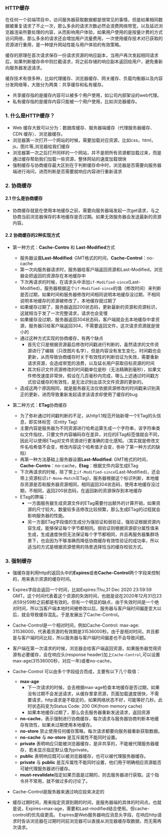 ### HTTP缓存

在任何一个前端项目中，访问服务器获取数据都是很常见的事情，但是如果相同数据被重复请求了不止一次，那么多余的请求次数必然会浪费网络带宽，以及延迟浏览器渲染所要处理的内容，从而影响用户体验，如果用户使用的是按量计费的方式访问网络，那么多余的请求还会增加用户流量费用，一次使用缓存技术对已获取的资源进行重用，是一种提升网站性能与用户体验的有效策略。

缓存的原理在首次请求保存一份请求资源的响应副本，当用户再次发起相同请求后，如果判断缓存命中则拦截请求，将之前存储的响应副本返回给用户，避免重新向服务器发送请求。

缓存技术有很多种，比如代理缓存、浏览器缓存、网关缓存、负载均衡器以及内容分发网络等，大致分为两类：共享缓存和私有缓存。

* 共享缓存指的是缓存内容可以被多个用户使用，如公司内部架设的web代理。
* 私有缓存指的是缓存内容只能被一个用户使用，比如浏览器缓存。

### 1. 什么是HTTP缓存？

* Web 缓存大致可以分为：数据库缓存、服务器端缓存（代理服务器缓存、CDN 缓存）、浏览器缓存。
* 浏览器第一次打开一个网站的时候，需要加载对应资源，比如css，html，js，图片等,浏览器给我们缓存
* 浏览器第一次之后打开同样的一个网站，并不是把所有资源都加载过来，而是通过缓存帮助我们加载一些资源，整体网站的速度加载很快
* 强制缓存与协商缓存最大区别在于判断缓存命中时，浏览器是否需要向服务器端进行询问，进而判断是否需要就响应内容进行重新请求



### 2. 协商缓存

#### 2.1  什么是协商缓存

* 协商缓存就是在使用本地缓存之前，需要向服务器端发起一次get请求，与之协商当前浏览器保存的本地缓存是否过期。如果无效服务器会发送最新的资源内容。

#### 2.2 协商缓存的2种实现方式

* 第一种方式：**Cache-Contro** 和 **Last-Modified**方式

  * 服务器设置**Last-Modified**: GMT格式的时间，**Cache-Control**：no-cache
  * 第一次向服务器请求时，服务器给客户端返回资源和Last-Modified，浏览器会把返回的资源存在本地缓存中
  * 下次再请求的时候，在请求头中添加`if-Modified-since`(Last-Modified)，服务器根据这个`if-Modified-since`的值（修改时间）来判断是否过期，如果时间和服务器修改时间相同说明本地缓存没过期，不相同说明本地缓存的资源被修改了，本地缓存就过期了
  * 如果缓存过期了，服务器返回200状态码，更新最新的资源和资源标识，这就相当于发了一次完整请求，请求也会变慢
  * 如果缓存没过期，服务器返回304状态码，客户端就会去本地缓存中拿资源，服务器只给客户端返回304，不需要返回文件，这次请求资源就是很小的
  * 通过这种方式实现的协商缓存，有两个缺点
    * 首先它只是根据资源最后修改时间戳进行判断的，虽然请求的文件资源进行了编辑（只改图片名字），但是内容没有发生变化，时间戳也会更新，从而导致协商缓存时关于有效性的判断验证为失效，需要重新请求资源，会造成带宽的浪费，以及延长用户获取目标资源的时间
    * 其次标识文件资源修改的时间戳单位是秒（无法精确到毫秒），如果文件修改速度非常快，假设在几百毫秒内完成，哪么上述通过时间戳方式验证缓存的有效性，是无法识别出该次文件资源的更新的。
  * 造成这两个原因相同，就是服务器无法仅依据资源修改的时间戳来识别真正的更新，进而导致重新发起请求该请求却使用了缓存的bug

  

* 第二种方式：**ETag**协商缓存

  * 为了弥补通过时间戳判断的不足，从http1.1规范开始新增一个ETag的头信息，即实体标签（Entity Tag）
  * 主要内容是服务器为不同资源进行哈希运算生成一个字符串，该字符串类似文件指纹，只要文件内容编码存在差异，对应的ETag标签值就会不同，因此可以使用ETag对文件资源进行更准确的变化感知。（其实就是修改文件名哈希值不会变，修改内容这个哈希值才会变，弥补了第一种方式的缺陷）
  * 再第一种方法基础上服务器设置**Last-Modified**: GMT格式的时间，**Cache-Contro**：no-cache，**Etag**：根据文件内容生成ETag
  * 下次再请求的时候，除了带上`if-Modified-since`(Last-Modified)，还会带上资源标识`if-None-Match`(ETag)，服务器根据这个标识判断，本地缓存资源是否和服务器资源相同，相同返回304状态码，使用本地缓存没过期，不相同，返回200状态码，在返回新的资源保存到本地缓存
  * ETag的弊端：
    * 一方面服务器生成资源文件的ETag需要付出额外的计算开销，如果资源的尺寸较大，数量较多且修改比较频繁，那么生成ETag的过程就会影响服务器的性能。
    * 另一方面ETag字段值的生成分为强验证和弱验证，强验证根据资源内容生成，能够保证每个字节都相同。弱验证则根据资源部分属性值来生成，生成速度快但无法保证每个字节都相同，并且再服务器集群场景下，也会因为不够准确而降低协商缓存有效性验证的成功率，所以适当的方式是根据资源使用的场景选择恰当的缓存校验方式。

  

### 3. 强制缓存

* 强缓存是利用http的返回头中的**Expires**或者**Cache-Control**两个字段来控制的，用来表示资源的缓存时间。
* Expires字段会返回一个时间，比如Expires:Thu,31 Dec 2020 23:59:59 GMT。这个时间代表着这个资源的失效时间，也就是说在2020年12月31日23点59分59秒之前都是有效的。但有一个明显的缺点，由于失效时间是一个绝对时间，所以当客户端本地时间被修改以后，服务器与客户端时间偏差变大以后，就会导致缓存混乱。于是发展出了Cache-Control。

* Cache-Control是一个相对时间，例如Cache-Control: max-age: 31536000，代表着资源的有效期是31536000秒。由于是相对时间，并且都是与客户端时间比较，所以服务器与客户端时间偏差也不会导致问题。
* 客户端在第一次请求的时候，浏览器会给客户端返回资源，如果服务器觉得资源有必要缓存，会在响应头(response header)加上`Cache-Control`,可以设置max-age(31536000秒，对应一年)或者no-cache，
* Cache-Control 可以由多个字段组合而成，主要有以下几个取值：
  * **max-age**
    * 下一次请求的时候，会去根据max-age检查本地缓存是否过期，如果没有过期不会发送请求，从缓存里拿资源，页面加载速度很快，不需要请求，http请求是不稳定的，如果网络状态不好，可能等好几秒。此时状态码变为Status Code: 200 OK(from memory cache)
    * 如果本地缓存过期了，那么会去服务器重新发送请求，返回资源
  * **no-cache**，表示强制进行协商缓存，每次请求与服务器协商判断本地缓存有效性，如果未过期使用本地缓存。
  * **no-store** 禁止使用任何缓存策略，每次请求都要向服务器重新获取数据。
  * **no-cache** 与 **no-store** 是互斥属性不能同时设置。
  * **private** 表明响应只能被浏览器缓存，是非共享的，不能被代理服务器缓存，若未显示指定默认值为private。
  * **public** 表明响应既可以被浏览器缓存，也可以被代理服务器缓存。
  * **private** 与 **public** 是互斥属性不能同时设置，他们用于明确相应资源能否可被代理服务器进行缓存。
  * **must-revalidate**指定如果页面是过期的，则去服务器进行获取。这个指令并不常用，就不做过多的讨论了。
* Cache-Control是服务器来通过响应投来决定的

* 缓存过期时间，用来指定资源到期的时间，是服务器端的具体的时间点。也就是说，Expires=max-age，需要和Last-modified结合使用。但cache-control的优先级更高。 Expires是Web服务器响应消息头字段，在响应http请求时告诉浏览器在过期时间前浏览器可以直接从浏览器缓存取数据，而无需再次请求。




